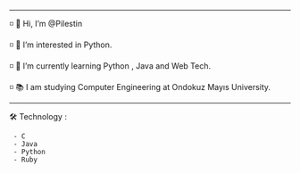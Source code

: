   ----------------------------------------------------------------------
  ◽️ 👋 Hi, I’m @Pilestin

  ◽️ 👀 I’m interested in Python.

  ◽️ 🌱 I’m currently learning Python , Java and Web Tech.

  ◽️ 📚 I am studying Computer Engineering at Ondokuz Mayıs University. 

  ----------------------------------------------------------------------
  
  🛠 Technology : 
  
     - C
     - Java
     - Python
     - Ruby
  
  
<!---
Pilestin/Pilestin is a ✨ special ✨ repository because its `README.md` (this file) appears on your GitHub profile.
You can click the Preview link to take a look at your changes.
--->
